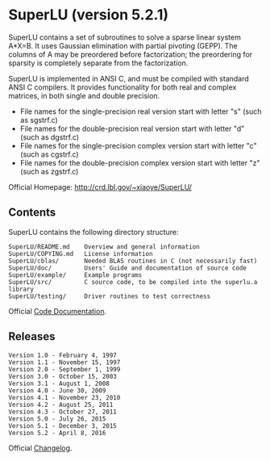 # SuperLU (version 5.2.1) #
SuperLU contains a set of subroutines to solve a sparse linear system A*X=B. It uses Gaussian elimination with partial pivoting (GEPP). The columns of A may be preordered before factorization; the preordering for sparsity is completely separate from the factorization.

SuperLU is implemented in ANSI C, and must be compiled with standard ANSI C compilers. It provides functionality for both real and complex matrices, in both single and double precision. 
- File names for the single-precision real version start with letter "s" (such as sgstrf.c)
- File names for the double-precision real version start with letter "d" (such as dgstrf.c)
- File names for the single-precision complex version start with letter "c" (such as cgstrf.c)
- File names for the double-precision complex version start with letter "z" (such as zgstrf.c)

Official Homepage: http://crd.lbl.gov/~xiaoye/SuperLU/

## Contents ##

SuperLU contains the following directory structure:

    SuperLU/README.md    Overview and general information
    SuperLU/COPYING.md   License information
    SuperLU/cblas/       Needed BLAS routines in C (not necessarily fast)
    SuperLU/doc/         Users' Guide and documentation of source code
    SuperLU/example/     Example programs
    SuperLU/src/         C source code, to be compiled into the superlu.a library
    SuperLU/testing/     Driver routines to test correctness

Official [Code Documentation](http://crd-legacy.lbl.gov/~xiaoye/SuperLU/superlu_code_html/).

## Releases ##

    Version 1.0 - February 4, 1997
    Version 1.1 - November 15, 1997
    Version 2.0 - September 1, 1999
    Version 3.0 - October 15, 2003
    Version 3.1 - August 1, 2008
    Version 4.0 - June 30, 2009
    Version 4.1 - November 23, 2010
    Version 4.2 - August 25, 2011
    Version 4.3 - October 27, 2011
    Version 5.0 - July 26, 2015
    Version 5.1 - December 3, 2015
    Version 5.2 - April 8, 2016

Official [Changelog](http://crd-legacy.lbl.gov/~xiaoye/SuperLU/changes.html#slu_change).
